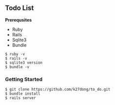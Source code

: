## Todo List

**Prerequsites**
- Ruby
- Rails
- Sqlite3
- Bundle
```
$ ruby -v
$ rails -v
$ sqlite3 version
$ bundle -v
```

### Getting Started
```
$ git clone https://github.com/k27dong/to_do.git
$ bundle install
$ rails server
```

